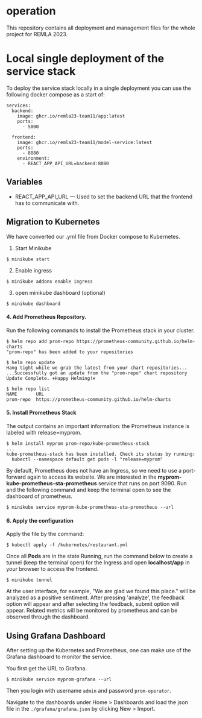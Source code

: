 # operation
This repository contains all deployment and management files for the whole project for REMLA 2023.

# Local single deployment of the service stack
To deploy the service stack locally in a single deployment you can use the following docker compose as a start of:
```
services:
  backend:
    image: ghcr.io/remla23-team11/app:latest
    ports:
      - 5000

  frontend:
    image: ghcr.io/remla23-team11/model-service:latest
    ports:
      - 8080
    environment:
      - REACT_APP_API_URL=backend:8080
```

## Variables

* REACT_APP_API_URL — Used to set the backend URL that the frontend has to communicate with.

## Migration to Kubernetes
We have converted our .yml file from Docker compose to Kubernetes.

1. Start Minikube  
```
$ minikube start
```

2. Enable ingress
```
$ minikube addons enable ingress
```

3. open minikube dashboard (optional)
```
$ minikube dashboard
```

#### 4. Add Prometheus Repository. 
Run the following commands to install the Prometheus stack in your cluster.
```
$ helm repo add prom-repo https://prometheus-community.github.io/helm-charts
"prom-repo" has been added to your repositories

$ helm repo update
Hang tight while we grab the latest from your chart repositories...
...Successfully got an update from the "prom-repo" chart repository
Update Complete. ⎈Happy Helming!⎈

$ helm repo list
NAME       URL
prom-repo  https://prometheus-community.github.io/helm-charts
```

#### 5. Install Prometheus Stack
The output contains an important information: the Prometheus instance is labeled with release=myprom.
```
$ helm install myprom prom-repo/kube-prometheus-stack
...
kube-prometheus-stack has been installed. Check its status by running:
  kubectl --namespace default get pods -l "release=myprom"
```

By default, Prometheus does not have an Ingress, so we need to use a port-forward again to access its website. We are interested in the **myprom-kube-prometheus-sta-prometheus** service that runs on port 9090. Run and the following command and keep the terminal open to see the dashboard of prometheus.
```
$ minikube service myprom-kube-prometheus-sta-prometheus --url
```

#### 6. Apply the configuration
Apply the file by the command:
```
$ kubectl apply -f /kubernetes/restaurant.yml
```
Once all **Pods** are in the state Running, run the command below to create a tunnel (keep the terminal open) for the Ingress and open **localhost/app** in your browser to access the frontend. 
```
$ minikube tunnel
```
At the user interface, for example, "We are glad we found this place." will be analyzed as a positive sentiment.
After pressing 'analyze', the feedback option will appear and after selecting the feedback, submit option will appear.
Related metrics will be monitored by prometheus and can be observed through the dashboard.


## Using Grafana Dashboard
After setting up the Kubernetes and Prometheus, one can make use of the Grafana dashboard to monitor the service.

You first get the URL to Grafana.
```
$ minikube service myprom-grafana --url
```
Then you login with username `admin` and password `prom-operator`.

Navigate to the dashboards under Home > Dashboards and load the json file in the `./grafana/grafana.json` by clicking New > Import.
